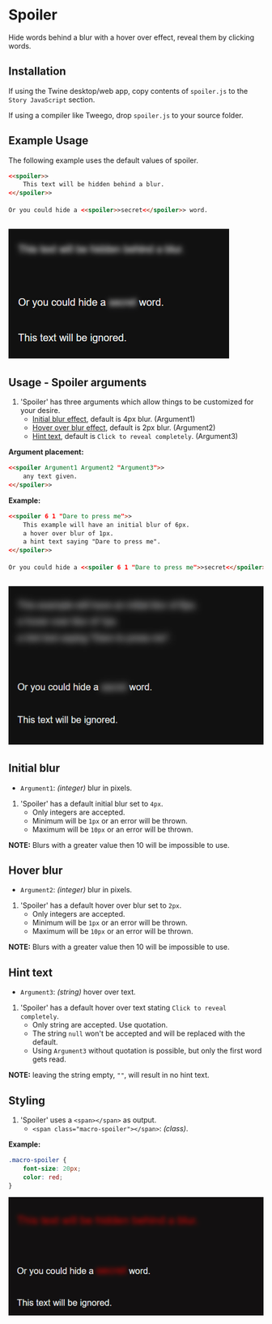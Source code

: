 # Spoiler

Hide words behind a blur with a hover over effect, reveal them by clicking words.

## Installation

If using the Twine desktop/web app, copy contents of `spoiler.js` to the `Story JavaScript` section.

If using a compiler like Tweego, drop `spoiler.js` to your source folder.

## Example Usage

The following example uses the default values of spoiler.

```html
<<spoiler>>
    This text will be hidden behind a blur.
<</spoiler>>

Or you could hide a <<spoiler>>secret<</spoiler>> word.
```
![Spoiler example](../Resources/Gif/example1a.gif)
---

## Usage - Spoiler arguments

1. 'Spoiler' has three arguments which allow things to be customized for your desire.
    - [Initial blur effect](#Initial-blur), default is 4px blur. (Argument1)
    - [Hover over blur effect](#Hover-blur), default is 2px blur. (Argument2)
    - [Hint text](#Hint-text), default is `Click to reveal completely`. (Argument3)

**Argument placement:**

```html
<<spoiler Argument1 Argument2 "Argument3">>
    any text given.
<</spoiler>>
```

**Example:**

```html
<<spoiler 6 1 "Dare to press me">>
    This example will have an initial blur of 6px.
    a hover over blur of 1px.
    a hint text saying "Dare to press me".
<</spoiler>>

Or you could hide a <<spoiler 6 1 "Dare to press me">>secret<</spoiler>> word.
```
![Spoiler custom example](../Resources/Gif/example2a.gif)
---

## Initial blur

- `Argument1`: *(integer)* blur in pixels.

1. 'Spoiler' has a default initial blur set to `4px`.
    - Only integers are accepted.
    - Minimum will be `1px` or an error will be thrown.
    - Maximum will be `10px` or an error will be thrown.

**NOTE:** Blurs with a greater value then 10 will be impossible to use.

## Hover blur

- `Argument2`: *(integer)* blur in pixels.

1. 'Spoiler' has a default hover over blur set to `2px`.
    - Only integers are accepted.
    - Minimum will be `1px` or an error will be thrown.
    - Maximum will be `10px` or an error will be thrown.

**NOTE:** Blurs with a greater value then 10 will be impossible to use.

## Hint text

- `Argument3`: *(string)* hover over text.

1. 'Spoiler' has a default hover over text stating `Click to reveal completely`.
    - Only string are accepted. Use quotation.
    - The string `null` won't be accepted and will be replaced with the default.
    - Using `Argument3` without quotation is possible, but only the first word gets read.

**NOTE:** leaving the string empty, `""`, will result in no hint text. 

## Styling

1. 'Spoiler' uses a `<span></span>` as output.
    - `<span class="macro-spoiler"></span>`: *(class)*.

**Example:**

```css
.macro-spoiler {
    font-size: 20px;
    color: red;
}
```
![Spoiler styling example](../Resources/Gif/example3a.gif)